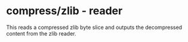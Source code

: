 # compress/zlib - reader

This reads a compressed zlib byte slice and outputs the decompressed content from the zlib reader.
